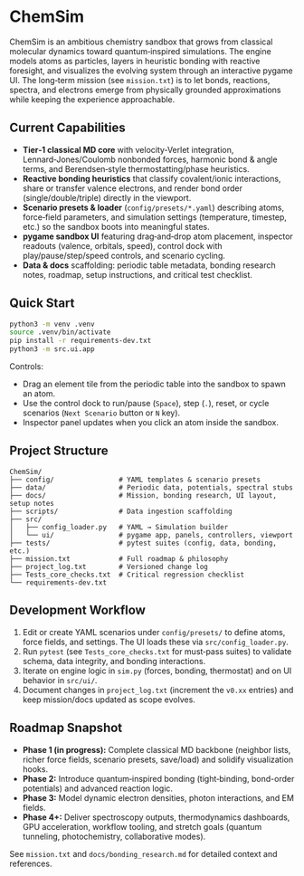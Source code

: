 # ChemSim

ChemSim is an ambitious chemistry sandbox that grows from classical molecular dynamics toward quantum‑inspired simulations. The engine models atoms as particles, layers in heuristic bonding with reactive foresight, and visualizes the evolving system through an interactive pygame UI. The long‑term mission (see `mission.txt`) is to let bonds, reactions, spectra, and electrons emerge from physically grounded approximations while keeping the experience approachable.

## Current Capabilities
- **Tier‑1 classical MD core** with velocity‑Verlet integration, Lennard‑Jones/Coulomb nonbonded forces, harmonic bond & angle terms, and Berendsen‑style thermostatting/phase heuristics.
- **Reactive bonding heuristics** that classify covalent/ionic interactions, share or transfer valence electrons, and render bond order (single/double/triple) directly in the viewport.
- **Scenario presets & loader** (`config/presets/*.yaml`) describing atoms, force‑field parameters, and simulation settings (temperature, timestep, etc.) so the sandbox boots into meaningful states.
- **pygame sandbox UI** featuring drag‑and‑drop atom placement, inspector readouts (valence, orbitals, speed), control dock with play/pause/step/speed controls, and scenario cycling.
- **Data & docs** scaffolding: periodic table metadata, bonding research notes, roadmap, setup instructions, and critical test checklist.

## Quick Start
```bash
python3 -m venv .venv
source .venv/bin/activate
pip install -r requirements-dev.txt
python3 -m src.ui.app
```

Controls:
- Drag an element tile from the periodic table into the sandbox to spawn an atom.
- Use the control dock to run/pause (`Space`), step (`.`), reset, or cycle scenarios (`Next Scenario` button or `N` key).
- Inspector panel updates when you click an atom inside the sandbox.

## Project Structure
```
ChemSim/
├── config/                # YAML templates & scenario presets
├── data/                  # Periodic data, potentials, spectral stubs
├── docs/                  # Mission, bonding research, UI layout, setup notes
├── scripts/               # Data ingestion scaffolding
├── src/
│   ├── config_loader.py   # YAML → Simulation builder
│   └── ui/                # pygame app, panels, controllers, viewport
├── tests/                 # pytest suites (config, data, bonding, etc.)
├── mission.txt            # Full roadmap & philosophy
├── project_log.txt        # Versioned change log
├── Tests_core_checks.txt  # Critical regression checklist
└── requirements-dev.txt
```

## Development Workflow
1. Edit or create YAML scenarios under `config/presets/` to define atoms, force fields, and settings. The UI loads these via `src/config_loader.py`.
2. Run `pytest` (see `Tests_core_checks.txt` for must‑pass suites) to validate schema, data integrity, and bonding interactions.
3. Iterate on engine logic in `sim.py` (forces, bonding, thermostat) and on UI behavior in `src/ui/`.
4. Document changes in `project_log.txt` (increment the `v0.xx` entries) and keep mission/docs updated as scope evolves.

## Roadmap Snapshot
- **Phase 1 (in progress):** Complete classical MD backbone (neighbor lists, richer force fields, scenario presets, save/load) and solidify visualization hooks.
- **Phase 2:** Introduce quantum‑inspired bonding (tight‑binding, bond-order potentials) and advanced reaction logic.
- **Phase 3:** Model dynamic electron densities, photon interactions, and EM fields.
- **Phase 4+:** Deliver spectroscopy outputs, thermodynamics dashboards, GPU acceleration, workflow tooling, and stretch goals (quantum tunneling, photochemistry, collaborative modes).

See `mission.txt` and `docs/bonding_research.md` for detailed context and references.
